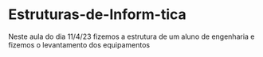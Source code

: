 # Estruturas-de-Inform-tica
Neste aula do dia 11/4/23 fizemos a estrutura de um aluno de engenharia e fizemos o levantamento dos equipamentos
